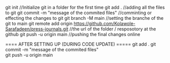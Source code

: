 
git init  //Initialize git in a folder for the first time
git add .  //adding all the files to git
git commit -m "message of the commited files"  //comminting or effecting the changes to git
git branch -M main  //setting the branche of the git to main
git remote add origin https://github.com/Kolawole-Sarafadeen/press-journals.git  //the url of the folder / resposotory at the github
git push -u origin main  //pushing the final changes online

==== AFTER SETTING UP (DURING CODE UPDATE) =====
git add . 
git commit -m "message of the commited files"  
git push -u origin main
